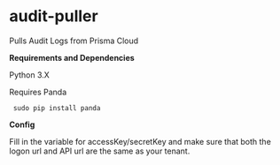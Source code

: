 # audit-puller
Pulls Audit Logs from Prisma Cloud

<b>Requirements and Dependencies</b>

Python 3.X

Requires Panda

<code> sudo pip install panda </code>

<b>Config</b>

Fill in the variable for accessKey/secretKey and make sure that both the logon url and API url are the same as your tenant.
